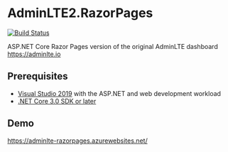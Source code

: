 
# AdminLTE2.RazorPages
[![Build Status](https://admada.visualstudio.com/AdminLte2.RazorPages/_apis/build/status/pedmarquez.AdminLTE2.RazorPages?branchName=master)](https://admada.visualstudio.com/AdminLte2.RazorPages/_build/latest?definitionId=3&branchName=master)

ASP.NET Core Razor Pages version of the original AdminLTE dashboard https://adminlte.io
## Prerequisites
- [Visual Studio 2019](https://visualstudio.microsoft.com/downloads/?utm_medium=microsoft&utm_source=docs.microsoft.com&utm_campaign=inline+link&utm_content=download+vs2019) with the ASP.NET and web development workload
- [.NET Core 3.0 SDK or later](https://dotnet.microsoft.com/download/dotnet-core/3.0)
## Demo
https://adminlte-razorpages.azurewebsites.net/

